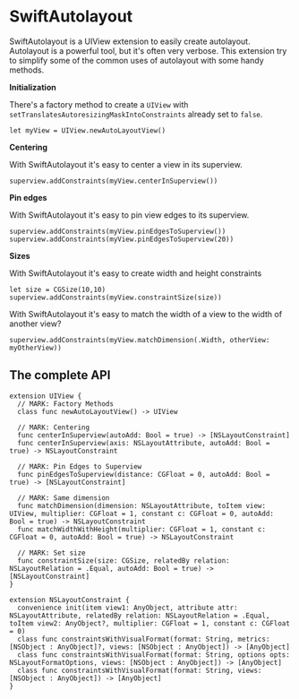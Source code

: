 SwiftAutolayout
===============

SwiftAutolayout is a UIView extension to easily create autolayout.
Autolayout is a powerful tool, but it's often very verbose. This extension try to simplify some of the common uses of autolayout with some handy methods.

**Initialization**

There's a factory method to create a `UIView` with `setTranslatesAutoresizingMaskIntoConstraints` already set to `false`.

```
let myView = UIView.newAutoLayoutView()
```

**Centering**

With SwiftAutolayout it's easy to center a view in its superview.

```
superview.addConstraints(myView.centerInSuperview())
```

**Pin edges**

With SwiftAutolayout it's easy to pin view edges to its superview.

```
superview.addConstraints(myView.pinEdgesToSuperview())
superview.addConstraints(myView.pinEdgesToSuperview(20))
```

**Sizes**

With SwiftAutolayout it's easy to create width and height constraints

```
let size = CGSize(10,10)
superview.addConstraints(myView.constraintSize(size))
```

With SwiftAutolayout it's easy to match the width of a view to the width of another view?

```
superview.addConstraints(myView.matchDimension(.Width, otherView: myOtherView))
```

The complete API
---

```
extension UIView {
  // MARK: Factory Methods
  class func newAutoLayoutView() -> UIView

  // MARK: Centering
  func centerInSuperview(autoAdd: Bool = true) -> [NSLayoutConstraint]
  func centerInSuperview(axis: NSLayoutAttribute, autoAdd: Bool = true) -> NSLayoutConstraint

  // MARK: Pin Edges to Superview
  func pinEdgesToSuperview(distance: CGFloat = 0, autoAdd: Bool = true) -> [NSLayoutConstraint]
    
  // MARK: Same dimension
  func matchDimension(dimension: NSLayoutAttribute, toItem view: UIView, multiplier: CGFloat = 1, constant c: CGFloat = 0, autoAdd: Bool = true) -> NSLayoutConstraint
  func matchWidthWithHeight(multiplier: CGFloat = 1, constant c: CGFloat = 0, autoAdd: Bool = true) -> NSLayoutConstraint

  // MARK: Set size
  func constraintSize(size: CGSize, relatedBy relation: NSLayoutRelation = .Equal, autoAdd: Bool = true) -> [NSLayoutConstraint]
}

extension NSLayoutConstraint {
  convenience init(item view1: AnyObject, attribute attr: NSLayoutAttribute, relatedBy relation: NSLayoutRelation = .Equal, toItem view2: AnyObject?, multiplier: CGFloat = 1, constant c: CGFloat = 0)
  class func constraintsWithVisualFormat(format: String, metrics: [NSObject : AnyObject]?, views: [NSObject : AnyObject]) -> [AnyObject]
  class func constraintsWithVisualFormat(format: String, options opts: NSLayoutFormatOptions, views: [NSObject : AnyObject]) -> [AnyObject]
  class func constraintsWithVisualFormat(format: String, views: [NSObject : AnyObject]) -> [AnyObject]
}
```




